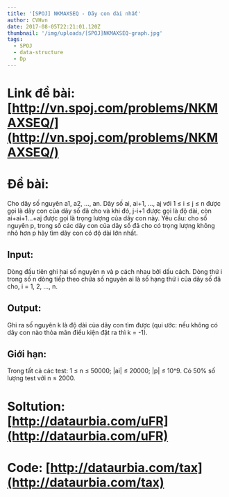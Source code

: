 ```yaml
---
title: '[SPOJ] NKMAXSEQ - Dãy con dài nhất'
author: CVHvn
date: 2017-08-05T22:21:01.120Z
thumbnail: '/img/uploads/[SPOJ]NKMAXSEQ-graph.jpg'
tags:
  - SPOJ
  - data-structure
  - Dp
---
```

# Link đề bài: [http://vn.spoj.com/problems/NKMAXSEQ/](http://vn.spoj.com/problems/NKMAXSEQ/)

# Đề bài:
Cho dãy số nguyên a1, a2, …, an.
Dãy số ai, ai+1, …, aj với 1 ≤ i ≤ j ≤ n được gọi là dãy con của dãy số đã cho và khi đó, j-i+1 được gọi là độ dài, còn ai+ai+1...+aj được gọi là trọng lượng của dãy con này.
Yêu cầu: cho số nguyên p, trong số các dãy con của dãy số đã cho có trọng lượng không nhỏ hơn p hãy tìm dãy con có độ dài lớn nhất.

## Input:
Dòng đầu tiên ghi hai số nguyên n và p cách nhau bởi dấu cách.
Dòng thứ i trong số n dòng tiếp theo chứa số nguyên ai là số hạng thứ i của dãy số đã cho, i = 1, 2, …, n.

## Output: 
Ghi ra số nguyên k là độ dài của dãy con tìm được (qui ước: nếu không có dãy con nào thỏa mãn điều kiện đặt ra thì k = -1).

## Giới hạn:
Trong tất cả các test: 1 ≤ n ≤ 50000; |ai| ≤ 20000; |p| ≤ 10^9. Có 50% số lượng test với n ≤ 2000.

# Soltution: [http://dataurbia.com/uFR](http://dataurbia.com/uFR)

# Code: [http://dataurbia.com/tax](http://dataurbia.com/tax)



